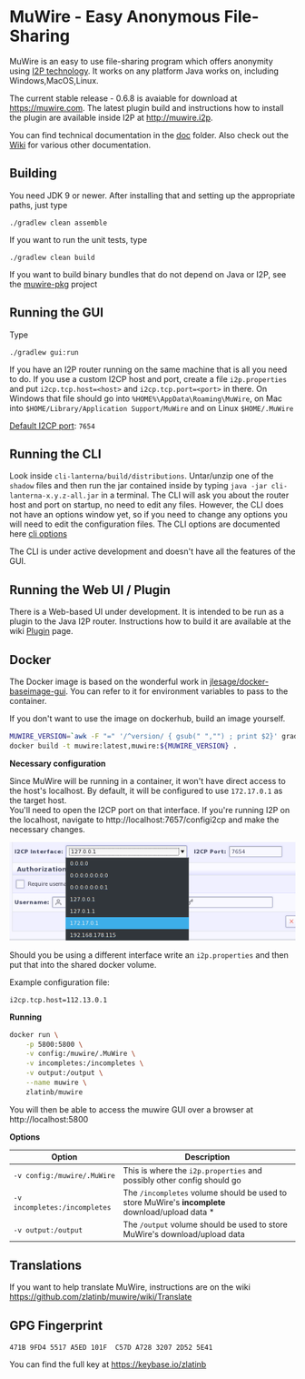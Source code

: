 # MuWire - Easy Anonymous File-Sharing

MuWire is an easy to use file-sharing program which offers anonymity using [I2P technology](http://geti2p.net).  It works on any platform Java works on, including Windows,MacOS,Linux.

The current stable release - 0.6.8 is avaiable for download at https://muwire.com.  The latest plugin build and instructions how to install the plugin are available inside I2P at http://muwire.i2p.  

You can find technical documentation in the [doc] folder.  Also check out the [Wiki] for various other documentation.

## Building

You need JDK 9 or newer.  After installing that and setting up the appropriate paths, just type

```
./gradlew clean assemble
```

If you want to run the unit tests, type
```
./gradlew clean build
```

If you want to build binary bundles that do not depend on Java or I2P, see the [muwire-pkg] project

## Running the GUI

Type
```
./gradlew gui:run
```

If you have an I2P router running on the same machine that is all you need to do.  If you use a custom I2CP host and port, create a file `i2p.properties` and put `i2cp.tcp.host=<host>` and `i2cp.tcp.port=<port>` in there.  On Windows that file should go into `%HOME%\AppData\Roaming\MuWire`, on Mac into `$HOME/Library/Application Support/MuWire` and on Linux `$HOME/.MuWire`

[Default I2CP port]\: `7654`

## Running the CLI

Look inside `cli-lanterna/build/distributions`.  Untar/unzip one of the `shadow` files and then run the jar contained inside by typing `java -jar cli-lanterna-x.y.z-all.jar` in a terminal.  The CLI will ask you about the router host and port on startup, no need to edit any files.  However, the CLI does not have an options window yet, so if you need to change any options you will need to edit the configuration files.  The CLI options are documented here [cli options]

The CLI is under active development and doesn't have all the features of the GUI.

## Running the Web UI / Plugin

There is a Web-based UI under development.  It is intended to be run as a plugin to the Java I2P router.  Instructions how to build it are available at the wiki [Plugin] page.

## Docker

The Docker image is based on the wonderful work in [jlesage/docker-baseimage-gui].
You can refer to it for environment variables to pass to the container.

If you don't want to use the image on dockerhub, build an image yourself.
```bash
MUWIRE_VERSION=`awk -F "=" '/^version/ { gsub(" ","") ; print $2}' gradle.properties`
docker build -t muwire:latest,muwire:${MUWIRE_VERSION} .
```

**Necessary configuration**

Since MuWire will be running in a container, it won't have direct access to the host's localhost.
By default, it will be configured to use `172.17.0.1` as the target host.  
You'll need to open the I2CP port on that interface.
If you're running I2P on the localhost, navigate to http://localhost:7657/configi2cp and make the necessary changes.

![i2cp_config.png]

Should you be using a different interface write an `i2p.properties` and then put that into the shared docker volume.

Example configuration file:
```properties
i2cp.tcp.host=112.13.0.1
```

**Running**

```bash
docker run \
    -p 5800:5800 \
    -v config:/muwire/.MuWire \
    -v incompletes:/incompletes \
    -v output:/output \
    --name muwire \
    zlatinb/muwire
```

You will then be able to access the muwire GUI over a browser at http://localhost:5800

**Options**


| Option       | Description                                  |
|--------------|--------------------------------------------|
|`-v config:/muwire/.MuWire`| This is where the `i2p.properties` and possibly other config should go |
|`-v incompletes:/incompletes`| The `/incompletes` volume should be used to store MuWire's **incomplete** download/upload data \*|
|`-v output:/output`| The `/output` volume should be used to store MuWire's download/upload data |

## Translations
If you want to help translate MuWire, instructions are on the wiki https://github.com/zlatinb/muwire/wiki/Translate

## GPG Fingerprint

```
471B 9FD4 5517 A5ED 101F  C57D A728 3207 2D52 5E41
```

You can find the full key at https://keybase.io/zlatinb


[Default I2CP port]: https://geti2p.net/en/docs/ports
[Wiki]: https://github.com/zlatinb/muwire/wiki
[doc]: https://github.com/zlatinb/muwire/tree/master/doc
[muwire-pkg]: https://github.com/zlatinb/muwire-pkg 
[cli options]: https://github.com/zlatinb/muwire/wiki/CLI-Configuration-Options
[I2P Github]: https://github.com/i2p/i2p.i2p
[Plugin]: https://github.com/zlatinb/muwire/wiki/Plugin
[i2cp_config.png]: ./images/i2cp_config.png
[muwire_incompletes.png]: ./images/muwire_incompletes.png
[jlesage/docker-baseimage-gui]: https://github.com/jlesage/docker-baseimage-gui
